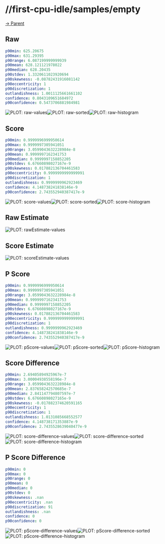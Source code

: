
# //first-cpu-idle/samples/empty

[→ Parent](../..)


## Raw


```yaml
p90min: 625.20675
p90max: 631.29395
p90range: 6.087199999999939
p90mean: 628.121121978022
p90median: 628.20435
p90stdev: 1.3320611023920694
p90skewness: -0.08782431916081142
p90eccentricity: 1
p90discretization: 1
outlandishness: 1.0011125661661102
confidence: 0.8043109651684972
p90confidence: 0.5473706881984981

```

![PLOT: raw-values](./raw/values.svg)![PLOT: raw-sorted](./raw/sorted.svg)![PLOT: raw-histogram](./raw/histogram.svg)
## Score


```yaml
p90min: 0.9999996999950614
p90max: 0.9999997305941051
p90range: 3.0599043632228984e-8
p90mean: 0.9999997162341753
p90median: 0.9999997158852205
p90stdev: 6.67660898027167e-9
p90skewness: 0.017882136704461583
p90eccentricity: 0.9999999999999991
p90discretization: 1
outlandishness: 0.9999999962923469
confidence: 4.148738241838146e-9
p90confidence: 2.743552940387417e-9

```

![PLOT: score-values](./score/values.svg)![PLOT: score-sorted](./score/sorted.svg)![PLOT: score-histogram](./score/histogram.svg)
## Raw Estimate

![PLOT: rawEstimate-values](./rawEstimate/values.svg)
## Score Estimate

![PLOT: scoreEstimate-values](./scoreEstimate/values.svg)
## P Score


```yaml
p90min: 0.9999996999950614
p90max: 0.9999997305941051
p90range: 3.0599043632228984e-8
p90mean: 0.9999997162341753
p90median: 0.9999997158852205
p90stdev: 6.67660898027167e-9
p90skewness: 0.017882136704461583
p90eccentricity: 0.9999999999999991
p90discretization: 1
outlandishness: 0.9999999962923469
confidence: 4.148738241838146e-9
p90confidence: 2.743552940387417e-9

```

![PLOT: pScore-values](./pScore/values.svg)![PLOT: pScore-sorted](./pScore/sorted.svg)![PLOT: pScore-histogram](./pScore/histogram.svg)
## Score Difference


```yaml
p90min: 2.69405894925967e-7
p90max: 3.00004938558196e-7
p90range: 3.0599043632228984e-8
p90mean: 2.837658242570685e-7
p90median: 2.841147794807597e-7
p90stdev: 6.67660898027165e-9
p90skewness: -0.017882374620591165
p90eccentricity: 1
p90discretization: 1
outlandishness: 1.0131085668552577
confidence: 4.148738171353887e-9
p90confidence: 2.7435528639040477e-9

```

![PLOT: score-difference-values](./score-difference/values.svg)![PLOT: score-difference-sorted](./score-difference/sorted.svg)![PLOT: score-difference-histogram](./score-difference/histogram.svg)
## P Score Difference


```yaml
p90min: 0
p90max: 0
p90range: 0
p90mean: 0
p90median: 0
p90stdev: 0
p90skewness: .nan
p90eccentricity: .nan
p90discretization: 91
outlandishness: .nan
confidence: 0
p90confidence: 0

```

![PLOT: pScore-difference-values](./pScore-difference/values.svg)![PLOT: pScore-difference-sorted](./pScore-difference/sorted.svg)![PLOT: pScore-difference-histogram](./pScore-difference/histogram.svg)